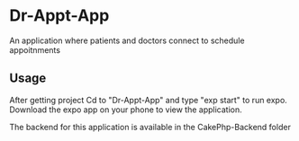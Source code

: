 # Dr-Appt-App
An application where patients and doctors connect to schedule appoitnments

## Usage
After getting project Cd to "Dr-Appt-App" and type "exp start" to run expo. Download the expo app on your phone to view the application.

The backend for this application is available in the CakePhp-Backend folder
